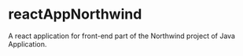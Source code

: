 # reactAppNorthwind
A react application for front-end part of the Northwind project of Java Application.
